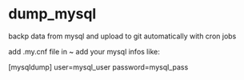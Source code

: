 # dump_mysql
backp data from mysql and upload to git automatically with cron jobs


add .my.cnf file in ~ 
add your mysql infos like:

[mysqldump]
user=mysql_user
password=mysql_pass
